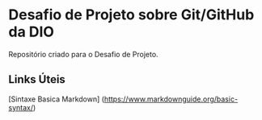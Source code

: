 # Desafio de Projeto sobre Git/GitHub da DIO

Repositório criado para o Desafio de Projeto.

## Links Úteis
[Sintaxe Basica Markdown] (https://www.markdownguide.org/basic-syntax/)
